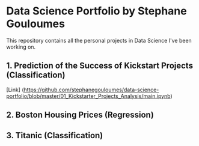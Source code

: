 # Data Science Portfolio by Stephane Gouloumes

This repository contains all the personal projects in Data Science I've been working on.

## 1. Prediction of the Success of Kickstart Projects (Classification)

[Link] (https://github.com/stephanegouloumes/data-science-portfolio/blob/master/01_Kickstarter_Projects_Analysis/main.ipynb)

## 2. Boston Housing Prices (Regression)
## 3. Titanic (Classification)
